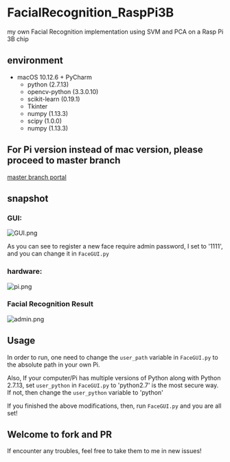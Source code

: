 # FacialRecognition_RaspPi3B

my own Facial Recognition implementation using SVM and PCA on a Rasp Pi 3B chip

## environment

- macOS 10.12.6 + PyCharm
    - python (2.7.13)
    - opencv-python (3.3.0.10)
    - scikit-learn (0.19.1)
    - Tkinter
    - numpy (1.13.3)
    - scipy (1.0.0)
    - numpy (1.13.3)

## For Pi version instead of mac version, please proceed to master branch

[master branch portal](https://github.com/sgyzetrov/GFacialRecognition_RaspPi3B)

## snapshot

### GUI:

![GUI.png](http://img.blog.csdn.net/20180126143314221)

As you can see to register a new face require admin password, I set to '1111', and you can change it in `FaceGUI.py`

### hardware:

![pi.png](http://img.blog.csdn.net/20180126140958970)

### Facial Recognition Result

![admin.png](http://img.blog.csdn.net/20180126143531077)

## Usage

In order to run, one need to change the `user_path` variable in `FaceGUI.py` to the absolute path in your own Pi.

Also, If your computer/Pi has multiple versions of Python along with Python 2.7.13, set `user_python` in `FaceGUI.py` to 'python2.7' is the most secure way. If not, then change the `user_python` variable to 'python'

If you finished the above modifications, then, run `FaceGUI.py` and you are all set!

## Welcome to fork and PR

If encounter any troubles, feel free to take them to me in new issues!
